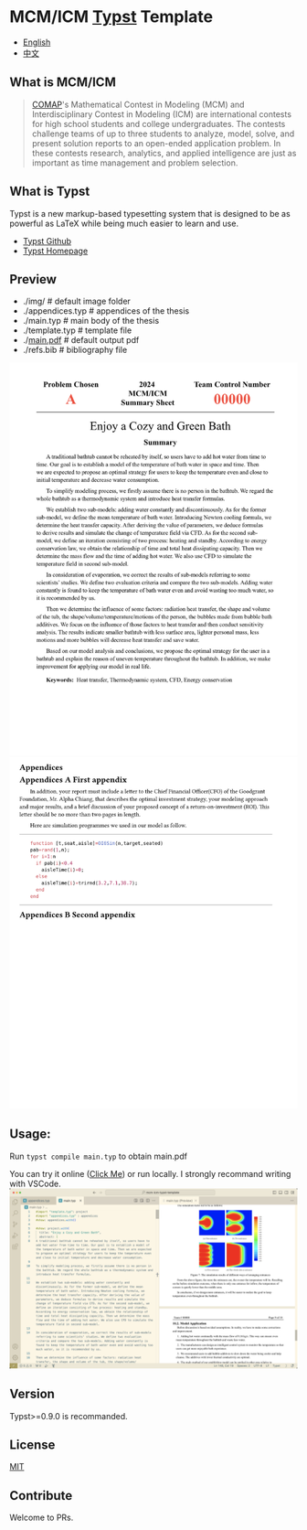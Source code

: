 # MCM/ICM [Typst](https://typst.app) Template
- [English](#what-is-mcmicm)
- [中文](#what-is-mcmicm)

## What is MCM/ICM
> [COMAP](https://www.comap.com/contests/mcm-icm)'s Mathematical Contest in Modeling (MCM) and Interdisciplinary Contest in Modeling (ICM) are international contests for high school students and college undergraduates. The contests challenge teams of up to three students to analyze, model, solve, and present solution reports to an open-ended application problem. In these contests research, analytics, and applied intelligence are just as important as time management and problem selection.

## What is Typst
Typst is a new markup-based typesetting system that is designed to be as powerful as LaTeX while being much easier to learn and use.

- [Typst Github](https://github.com/typst/typst)
- [Typst Homepage](https://typst.app)


## Preview
- ./img/  # default image folder
- ./appendices.typ # appendices of the thesis
- ./main.typ  # main body of the thesis
- ./template.typ  # template file
- ./[main.pdf](main.pdf) # default output pdf
- ./refs.bib # bibliography file

![cover.png](img/cover.png)
![appendices.png](img/appendices.png)

## Usage:
Run `typst compile main.typ` to obtain main.pdf

You can try it online ([Click Me](https://typst.app/project/pxdKIC-xO_H20K5NAg_9sm)) or run locally.
I strongly recommand writing with VSCode. 
![vscode_preview](img/vscode_preview.png)

## Version
Typst>=0.9.0 is recommanded.

## License
[MIT](LICENSE)

## Contribute
Welcome to PRs.
